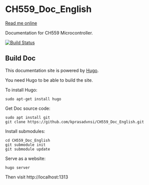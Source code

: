 # CH559_Doc_English

[Read me online](https://kprasadvnsi.github.io/CH559_Doc_English/)

Documentation for CH559 Microcontroller.

[![Build Status](https://travis-ci.org/kprasadvnsi/CH559_Doc_English.svg?branch=master)](https://travis-ci.org/kprasadvnsi/CH559_Doc_English)

## Build Doc


This documentation site is powered by [Hugo](https://gohugo.io/).

You need Hugo to be able to build the site.

To install Hugo:

```
sudo apt-get install hugo
```

Get Doc source code:
```
sudo apt install git 
git clone https://github.com/kprasadvnsi/CH559_Doc_English.git
```

Install submodules:

```
cd CH559_Doc_English
git submodule init
git submodule update
```

Serve as a website:

```
hugo server
```

Then visit http://localhost:1313